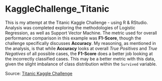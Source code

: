 # KaggleChallenge_Titanic

This is my attempt at the Titanic Kaggle Challenge - using R & RStudio. Analysis was completed exploring the methodologies of Logistic Regression, as well as Support Vector Machine. The metric used for overall performance comparison in this example was **F1-Score**, though the challenge specifically discusses **Accuracy**. My reasoning, as mentioned in the analysis, is that while **Accuracy** looks at overall *True Positives* and *True Negatives* of all possible cases, the **F1-Score** does a better job looking at the incorrectly classified cases. This may be a better metric with this data, given the slight imbalance of class distribution within the `Survived` variable. 

Source: [Titanic Kaggle Challenge](https://www.kaggle.com/c/titanic/overview)
